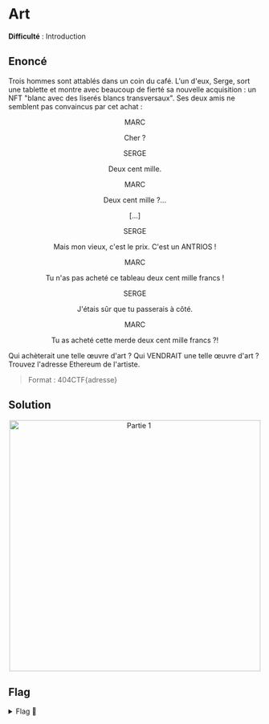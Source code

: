 # Art

**Difficulté** : Introduction

## Enoncé

Trois hommes sont attablés dans un coin du café. L'un d'eux, Serge, sort une tablette et montre avec beaucoup de fierté sa nouvelle acquisition : un NFT "blanc avec des liserés blancs transversaux". Ses deux amis ne semblent pas convaincus par cet achat :

<p align="center"> MARC   </p>
<p align="center"> Cher ? </p>

<p align="center"> SERGE </p>   
<p align="center"> Deux cent mille. </p>

<p align="center"> MARC </p>   
<p align="center"> Deux cent mille ?... </p>

<p align="center"> [...] </p>

<p align="center"> SERGE </p>   
<p align="center"> Mais mon vieux, c'est le prix. C'est un ANTRIOS ! </p>

<p align="center"> MARC </p>   
<p align="center"> Tu n'as pas acheté ce tableau deux cent mille francs ! </p>

<p align="center"> SERGE </p>   
<p align="center"> J'étais sûr que tu passerais à côté. </p>

<p align="center"> MARC </p>   
<p align="center"> Tu as acheté cette merde deux cent mille francs ?! </p>


Qui achèterait une telle œuvre d'art ? Qui VENDRAIT une telle œuvre d'art ?   
Trouvez l'adresse Ethereum de l'artiste.   
> Format : 404CTF{adresse}


## Solution

<p align="center"><img src="Partie 1.png" alt="Partie 1" width="500"></p>

## Flag

<details>
<summary> Flag 🚩</summary>

```
404CTF{L3_M0m3nT_3St_V3nU_D3_54mus3r}
```
